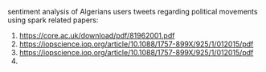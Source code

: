 sentiment analysis of Algerians users tweets regarding political movements using spark
related papers:
 1. https://core.ac.uk/download/pdf/81962001.pdf
 2. https://iopscience.iop.org/article/10.1088/1757-899X/925/1/012015/pdf
 3. https://iopscience.iop.org/article/10.1088/1757-899X/925/1/012015/pdf
 4. 

